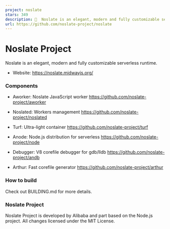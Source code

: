```yaml
---
project: noslate
stars: 349
description: 💫  Noslate is an elegant, modern and fully customizable serverless runtime.
url: https://github.com/noslate-project/noslate
---
```


Noslate Project
===============

Noslate is an elegant, modern and fully customizable serverless runtime.

-   Website: https://noslate.midwayjs.org/

### Components

-   Aworker: Noslate JavaScript worker https://github.com/noslate-project/aworker
    
-   Noslated: Workers management https://github.com/noslate-project/noslated
    
-   Turf: Ultra-light container https://github.com/noslate-project/turf
    
-   Anode: Node.js distribution for serverless https://github.com/noslate-project/node
    
-   Debugger: V8 corefile debugger for gdb/lldb https://github.com/noslate-project/andb
    
-   Arthur: Fast corefile generator https://github.com/noslate-project/arthur
    

### How to build

Check out BUILDING.md for more details.

### Noslate Project

Noslate Project is developed by Alibaba and part based on the Node.js project. All changes licensed under the MIT License.
